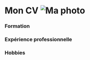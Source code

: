 # Mon CV ![Ma photo](https://images.pexels.com/photos/771742/pexels-photo-771742.jpeg?auto=compress&cs=tinysrgb&dpr=1&w=500)

### Formation



### Expérience professionnelle


### Hobbies
